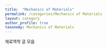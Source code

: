 ```yaml
---
title:  "Mechanics of Materials"
permalink: /categories/Mechanics of Materials
layout: category
author_profile: true
taxonomy: Mechanics of Materials
---
```


재료역학 글 모음
